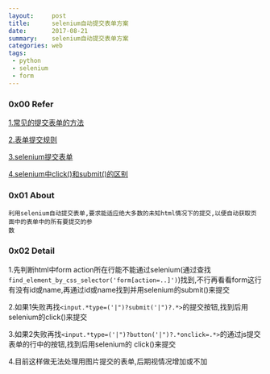 ```yaml
---
layout:     post
title:      selenium自动提交表单方案
date:       2017-08-21
summary:    selenium自动提交表单方案
categories: web
tags:
 - python
 - selenium
 - form
---
```


### 0x00 Refer

<a href="http://blog.csdn.net/wang02011/article/details/6299517">1.常见的提交表单的方法</a>

<a href="http://www.cnblogs.com/manors/archive/2010/03/11/1683727.html">2.表单提交规则</a>
    
<a href="https://stackoverflow.com/questions/32779563/how-can-i-click-submit-button">3.selenium提交表单</a>

<a href="https://stackoverflow.com/questions/17530104/selenium-webdriver-submit-vs-click">4.selenium中click()和submit()的区别</a>

### 0x01 About

    利用selenium自动提交表单,要求能适应绝大多数的未知html情况下的提交,以便自动获取页面中的表单中的所有要提交的参
    数

### 0x02 Detail

1.先判断html中form action所在行能不能通过selenium(通过查找`find_element_by_css_selector('form[action=..]')`)找到,不行再看看form这行有没有id或name,再通过id或name找到并用selenium的submit()来提交

2.如果1失败再找`<input.*type=('|")?submit('|")?.*>`的提交按钮,找到后用selenium的click()来提交  

3.如果2失败再找`<input.*type=('|")?button('|")?.*onclick=.*>`的通过js提交表单的行中的按钮,找到后用selenium的
click()来提交

4.目前这样做无法处理用图片提交的表单,后期视情况增加或不加

